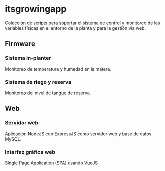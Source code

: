 # itsgrowingapp

Colección de scripts para soportar el sistema de control y monitoreo de las variables físicas en el entorno de la planta y para la gestión vía web.

## Firmware
### Sistema in-planter
Monitoreo de temperatura y humedad en la matera.
### Sistema de riego y reserva
Monitoreo del nivel de tangue de reserva.

## Web
### Servidor web
Aplicación NodeJS con ExpressJS como servidor web y base de datos MySQL.
### Interfaz gráfica web
Single Page Application (SPA) usando VueJS
